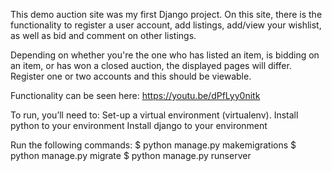 This demo auction site was my first Django project. On this site, there is the functionality to register a user account, 
add listings, add/view your wishlist, as well as bid and comment on other listings.

Depending on whether you're the one who has listed an item, is bidding on an item, or has won a closed auction, the displayed pages will differ.
Register one or two accounts and this should be viewable.

Functionality can be seen here: https://youtu.be/dPfLyy0nitk

To run, you’ll need to: 
Set-up a virtual environment (virtualenv).
Install python to your environment
Install django to your environment

Run the following commands:
$ python manage.py makemigrations
$ python manage.py migrate
$ python manage.py runserver
